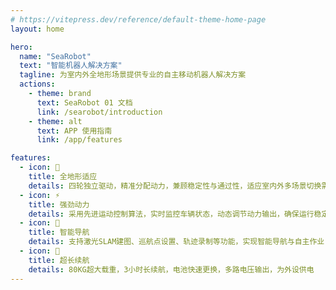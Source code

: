 ```yaml
---
# https://vitepress.dev/reference/default-theme-home-page
layout: home

hero:
  name: "SeaRobot"
  text: "智能机器人解决方案"
  tagline: 为室内外全地形场景提供专业的自主移动机器人解决方案
  actions:
    - theme: brand
      text: SeaRobot 01 文档
      link: /searobot/introduction
    - theme: alt
      text: APP 使用指南
      link: /app/features

features:
  - icon: 🚀
    title: 全地形适应
    details: 四轮独立驱动，精准分配动力，兼顾稳定性与通过性，适应室内外多场景切换需求
  - icon: ⚡️
    title: 强劲动力
    details: 采用先进运动控制算法，实时监控车辆状态，动态调节动力输出，确保运行稳定性
  - icon: 🧠
    title: 智能导航
    details: 支持激光SLAM建图、巡航点设置、轨迹录制等功能，实现智能导航与自主作业
  - icon: 🔋
    title: 超长续航
    details: 80KG超大载重，3小时长续航，电池快速更换，多路电压输出，为外设供电
---
```


